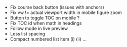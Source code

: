 - Fix course back button (issues with anchors)
- Fix vw != actual viewport width in mobile figure zoom
- Button to toggle TOC on mobile ?
- Fix TOC id when math in headings
- Follow mode in live preview
- Less list spacing
- Compact numbered list item (i) (ii) …
